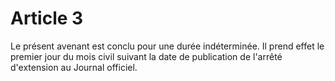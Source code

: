 # Article 3

  
Le présent avenant est conclu pour une durée indéterminée. Il prend effet le premier jour du mois civil suivant la date de publication de l'arrêté d'extension au Journal officiel.


